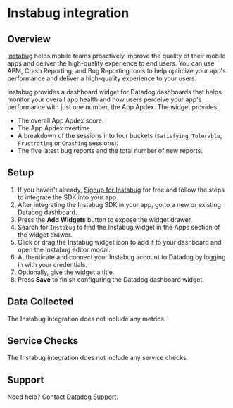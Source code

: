 # Instabug integration
## Overview

[Instabug][1] helps mobile teams proactively improve the quality of their mobile apps and deliver the high-quality experience to end users. You can use APM, Crash Reporting, and Bug Reporting tools to help optimize your app's performance and deliver a high-quality experience to your users.

Instabug provides a dashboard widget for Datadog dashboards that helps monitor your overall app health and how users perceive your app's performance with just one number, the App Apdex. The widget provides:
- The overall App Apdex score.
- The App Apdex overtime.
- A breakdown of the sessions into four buckets (`Satisfying`, `Tolerable`, `Frustrating` or `Crashing` sessions).
- The five latest bug reports and the total number of new reports.

## Setup
1. If you haven't already, [Signup for Instabug][2] for free and follow the steps to integrate the SDK into your app.
2. After integrating the Instabug SDK in your app, go to a new or existing Datadog dashboard.
3. Press the **Add Widgets** button to expose the widget drawer.
4. Search for `Instabug` to find the Instabug widget in the Apps section of the widget drawer.
5. Click or drag the Instabug widget icon to add it to your dashboard and open the Instabug editor modal.
6. Authenticate and connect your Instabug account to Datadog by logging in with your credentials.
7. Optionally, give the widget a title.
8. Press **Save** to finish configuring the Datadog dashboard widget.

## Data Collected
The Instabug integration does not include any metrics.

## Service Checks
The Instabug integration does not include any service checks.

## Support
Need help? Contact [Datadog Support][3].

[1]: http://instabug.com
[2]: https://dashboard.instabug.com/signup
[3]: https://docs.datadoghq.com/help/
